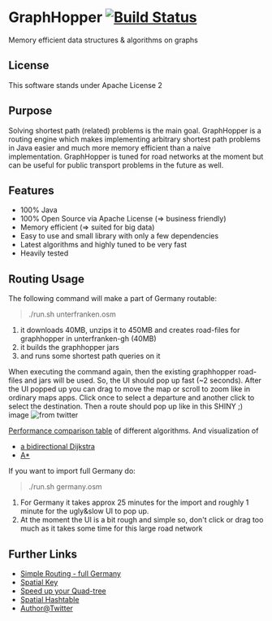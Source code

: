 # GraphHopper [![Build Status](https://secure.travis-ci.org/karussell/GraphHopper.png?branch=master)](http://travis-ci.org/karussell/GraphHopper)

Memory efficient data structures & algorithms on graphs

License
----------------

This software stands under Apache License 2

Purpose
---------------

Solving shortest path (related) problems is the main goal. GraphHopper is a routing engine which
makes implementing arbitrary shortest path problems in Java easier and much more memory efficient than
a naive implementation.
GraphHopper is tuned for road networks at the moment but can be useful for public transport problems in
the future as well.

Features
---------------

 * 100% Java
 * 100% Open Source via Apache License (=> business friendly)
 * Memory efficient (=> suited for big data)
 * Easy to use and small library with only a few dependencies
 * Latest algorithms and highly tuned to be very fast
 * Heavily tested

Routing Usage
---------------

The following command will make a part of Germany routable:

> ./run.sh unterfranken.osm

  1. it downloads 40MB, unzips it to 450MB and creates road-files for graphhopper in unterfranken-gh (40MB)
  2. it builds the graphhopper jars
  3. and runs some shortest path queries on it

When executing the command again, then the existing graphhopper road-files and jars will be used. So, the UI should pop up fast (~2 seconds).
After the UI popped up you can drag to move the map or scroll to zoom like in ordinary maps apps.
Click once to select a departure and another click to select the destination.
Then a route should pop up like in this SHINY ;) image ![from twitter](http://karussell.files.wordpress.com/2012/06/graphhopper.png)

[Performance comparison table](https://github.com/graphhopper/graphhopper/wiki/Performance/) of different algorithms. And visualization of
 * [a bidirectional Dijkstra](http://karussell.files.wordpress.com/2012/06/bidijkstra.gif)
 * [A*](http://karussell.files.wordpress.com/2012/07/astar.gif)

If you want to import full Germany do:

> ./run.sh germany.osm

 1. For Germany it takes approx 25 minutes for the import and roughly 1 minute for the ugly&slow UI to pop up.
 2. At the moment the UI is a bit rough and simple so, don't click or drag too much as it takes some time for this large road network


Further Links
---------------
 * [Simple Routing - full Germany](http://karussell.wordpress.com/2012/07/16/running-shortest-path-algorithms-on-the-german-road-network-within-a-1-5gb-jvm/)
 * [Spatial Key](http://karussell.wordpress.com/2012/05/23/spatial-keys-memory-efficient-geohashes/)
 * [Speed up your Quad-tree](http://karussell.wordpress.com/2012/05/29/tricks-to-speed-up-neighbor-searches-of-quadtrees-geo-spatial-java/)
 * [Spatial Hashtable](http://karussell.wordpress.com/2012/06/17/failed-experiment-memory-efficient-spatial-hashtable/)
 * [Author@Twitter](https://twitter.com/timetabling)
